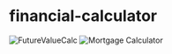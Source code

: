 ﻿# financial-calculator
![FutureValueCalc](https://github.com/ZPollar0/financial-calculator/assets/166441725/3b346fed-7004-4cd5-aa1b-b5247eaad03a)
![Mortgage Calculator](https://github.com/ZPollar0/financial-calculator/assets/166441725/2c8692c5-e7c7-4960-9053-11bb5e081c20)
